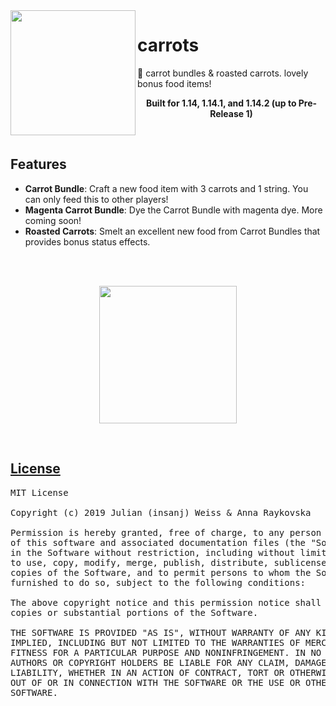 <img src="https://user-images.githubusercontent.com/951011/57900620-8e6fd300-782f-11e9-8e28-91b0490f2739.png" width=200 align="left">

# carrots

🥕 carrot bundles & roasted carrots. lovely bonus food items!

<p align="center">
<b>Built for 1.14, 1.14.1, and 1.14.2 (up to Pre-Release 1)</b>
</p>

<br/>

## Features

- **Carrot Bundle**: Craft a new food item with 3 carrots and 1 string. You can only feed this to other players!
- **Magenta Carrot Bundle**: Dye the Carrot Bundle with magenta dye. More coming soon!
- **Roasted Carrots**: Smelt an excellent new food from Carrot Bundles that provides bonus status effects.

<br/><br/>

<p align="center">
<img src="https://i.imgur.com/Ol1Tcf8.png" width=220><br/>
</p>

<br/>

## [License](https://github.com/insanj/carrots/blob/master/LICENSE)

<pre>
MIT License

Copyright (c) 2019 Julian (insanj) Weiss & Anna Raykovska

Permission is hereby granted, free of charge, to any person obtaining a copy
of this software and associated documentation files (the "Software"), to deal
in the Software without restriction, including without limitation the rights
to use, copy, modify, merge, publish, distribute, sublicense, and/or sell
copies of the Software, and to permit persons to whom the Software is
furnished to do so, subject to the following conditions:

The above copyright notice and this permission notice shall be included in all
copies or substantial portions of the Software.

THE SOFTWARE IS PROVIDED "AS IS", WITHOUT WARRANTY OF ANY KIND, EXPRESS OR
IMPLIED, INCLUDING BUT NOT LIMITED TO THE WARRANTIES OF MERCHANTABILITY,
FITNESS FOR A PARTICULAR PURPOSE AND NONINFRINGEMENT. IN NO EVENT SHALL THE
AUTHORS OR COPYRIGHT HOLDERS BE LIABLE FOR ANY CLAIM, DAMAGES OR OTHER
LIABILITY, WHETHER IN AN ACTION OF CONTRACT, TORT OR OTHERWISE, ARISING FROM,
OUT OF OR IN CONNECTION WITH THE SOFTWARE OR THE USE OR OTHER DEALINGS IN THE
SOFTWARE.
</pre>